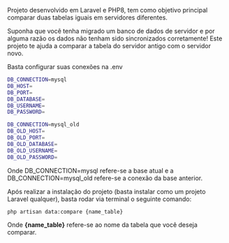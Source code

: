 Projeto desenvolvido em Laravel e PHP8, tem como objetivo principal comparar duas tabelas iguais em servidores diferentes.

Suponha que você tenha migrado um banco de dados de servidor e por alguma razão os dados não tenham sido sincronizados corretamente! Este projeto te ajuda a comparar a tabela do servidor antigo com o servidor novo.

Basta configurar suas conexões na .env

```bash
DB_CONNECTION=mysql
DB_HOST=
DB_PORT=
DB_DATABASE=
DB_USERNAME=
DB_PASSWORD=

DB_CONNECTION=mysql_old
DB_OLD_HOST=
DB_OLD_PORT=
DB_OLD_DATABASE=
DB_OLD_USERNAME=
DB_OLD_PASSWORD=
```

Onde DB_CONNECTION=mysql refere-se a base atual e a DB_CONNECTION=mysql_old refere-se a conexão da base anterior.

Após realizar a instalação do projeto (basta instalar como um projeto Laravel qualquer), basta rodar via terminal o seguinte comando:

```bash
php artisan data:compare {name_table}

```

Onde **{name_table}** refere-se ao nome da tabela que você deseja comparar.
